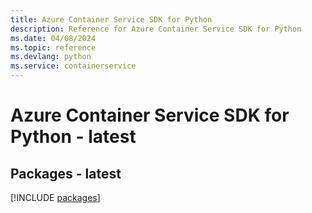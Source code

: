 ```yaml
---
title: Azure Container Service SDK for Python
description: Reference for Azure Container Service SDK for Python
ms.date: 04/08/2024
ms.topic: reference
ms.devlang: python
ms.service: containerservice
---
```

# Azure Container Service SDK for Python - latest
## Packages - latest
[!INCLUDE [packages](container-service-index.md)]